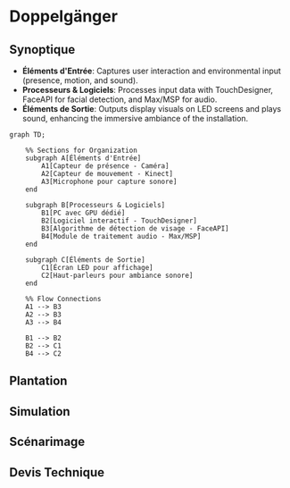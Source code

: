 # Doppelgänger

## Synoptique

- **Éléments d'Entrée**: Captures user interaction and environmental input (presence, motion, and sound).
- **Processeurs & Logiciels**: Processes input data with TouchDesigner, FaceAPI for facial detection, and Max/MSP for audio.
- **Éléments de Sortie**: Outputs display visuals on LED screens and plays sound, enhancing the immersive ambiance of the installation.

```mermaid
graph TD;

    %% Sections for Organization
    subgraph A[Éléments d'Entrée]
        A1[Capteur de présence - Caméra]
        A2[Capteur de mouvement - Kinect]
        A3[Microphone pour capture sonore]
    end

    subgraph B[Processeurs & Logiciels]
        B1[PC avec GPU dédié]
        B2[Logiciel interactif - TouchDesigner]
        B3[Algorithme de détection de visage - FaceAPI]
        B4[Module de traitement audio - Max/MSP]
    end

    subgraph C[Éléments de Sortie]
        C1[Écran LED pour affichage]
        C2[Haut-parleurs pour ambiance sonore]
    end

    %% Flow Connections
    A1 --> B3
    A2 --> B3
    A3 --> B4
    
    B1 --> B2
    B2 --> C1
    B4 --> C2
```

## Plantation

## Simulation

## Scénarimage

## Devis Technique
